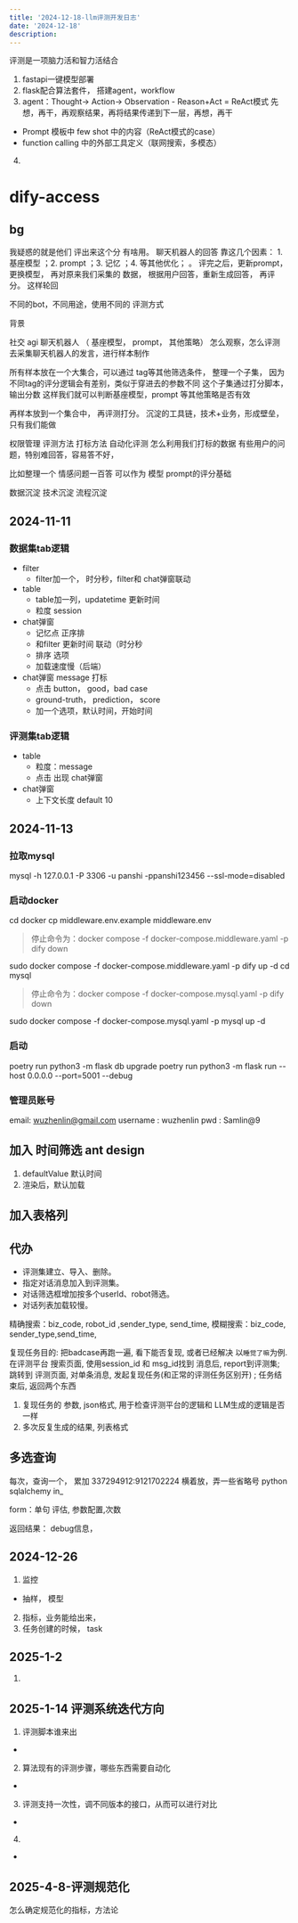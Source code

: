 ```yaml
---
title: '2024-12-18-llm评测开发日志'
date: '2024-12-18'
description:
---
```

评测是一项脑力活和智力活结合

1. fastapi一键模型部署
2. flask配合算法套件， 搭建agent，workflow
3. agent：Thought→ Action→ Observation - Reason+Act = ReAct模式
先想，再干，再观察结果，再将结果传递到下一层，再想，再干
- Prompt 模板中 few shot 中的内容（ReAct模式的case）
- function calling 中的外部工具定义（联网搜索，多模态）
4. 



# dify-access

## bg
我疑惑的就是他们  评出来这个分 有啥用。   聊天机器人的回答 靠这几个因素： 1. 基座模型 ；2. prompt  ；3.  记忆 ；4. 等其他优化；  。 评完之后，更新prompt，更换模型， 再对原来我们采集的 数据， 根据用户回答，重新生成回答， 再评分。 这样轮回

不同的bot，不同用途，使用不同的 评测方式



背景

社交 agi
聊天机器人 （ 基座模型， prompt， 其他策略）
怎么观察，怎么评测
去采集聊天机器人的发言，进行样本制作


所有样本放在一个大集合，可以通过 tag等其他筛选条件， 整理一个子集， 因为不同tag的评分逻辑会有差别，类似于穿进去的参数不同
这个子集通过打分脚本，输出分数
这样我们就可以判断基座模型，prompt 等其他策略是否有效

再样本放到一个集合中， 再评测打分。
沉淀的工具链，技术+业务，形成壁垒， 只有我们能做



权限管理
评测方法
打标方法
自动化评测
怎么利用我们打标的数据
有些用户的问题，特别难回答，容易答不好，

比如整理一个 情感问题一百答
可以作为 模型 prompt的评分基础

数据沉淀 技术沉淀 流程沉淀

## 2024-11-11
### 数据集tab逻辑
- filter
  - filter加一个， 时分秒，filter和 chat弹窗联动
- table
  - table加一列，updatetime 更新时间
  - 粒度 session
- chat弹窗
  - 记忆点 正序排
  - 和filter 更新时间 联动（时分秒
  - 排序 选项
  - 加载速度慢（后端）
- chat弹窗 message 打标
  - 点击 button， good，bad case
  - ground-truth， prediction， score
  - 加一个选项，默认时间，开始时间


### 评测集tab逻辑
- table
  - 粒度：message
  - 点击 出现 chat弹窗
- chat弹窗
  - 上下文长度 default 10


## 2024-11-13


### 拉取mysql
mysql -h 127.0.0.1 -P 3306 -u panshi -ppanshi123456 --ssl-mode=disabled

### 启动docker
cd docker
cp middleware.env.example middleware.env
> 停止命令为：docker compose -f docker-compose.middleware.yaml -p dify down

sudo docker compose -f docker-compose.middleware.yaml -p dify up -d
cd mysql
> 停止命令为：docker compose -f docker-compose.mysql.yaml -p dify down

sudo docker compose -f docker-compose.mysql.yaml -p mysql up -d

### 启动
poetry run python3 -m flask db upgrade
poetry run python3 -m flask run --host 0.0.0.0 --port=5001 --debug

### 管理员账号
email: wuzhenlin@gmail.com
username : wuzhenlin
pwd : Samlin@9


## 加入 时间筛选 ant design

1. defaultValue 默认时间
2. 渲染后，默认加载

## 加入表格列


## 代办

- 评测集建立、导入、删除。
- 指定对话消息加入到评测集。
- 对话筛选框增加按多个userId、robot筛选。
- 对话列表加载较慢。


精确搜索：biz_code, robot_id ,sender_type, send_time,
模糊搜索：biz_code, sender_type,send_time,


复现任务目的: 把badcase再跑一遍, 看下能否复现, 或者已经解决
以`睡觉了嘛`为例. 在评测平台 搜索页面, 使用session_id 和 msg_id找到 消息后, report到评测集; 跳转到 评测页面, 对单条消息, 发起复现任务(和正常的评测任务区别开) ; 任务结束后, 返回两个东西
1. 复现任务的 参数, json格式, 用于检查评测平台的逻辑和 LLM生成的逻辑是否一样
2. 多次反复生成的结果, 列表格式


## 多选查询
每次，查询一个， 累加
337294912:9121702224
横着放，弄一些省略号
python sqlalchemy in_

form：单句 评估, 参数配置,次数

返回结果：
debug信息，


## 2024-12-26

1. 监控
- 抽样， 模型
2. 指标，业务能给出来，
3. 任务创建的时候， task


## 2025-1-2

1.


## 2025-1-14 评测系统迭代方向
1. 评测脚本谁来出
-
2. 算法现有的评测步骤，哪些东西需要自动化
-
3. 评测支持一次性，调不同版本的接口，从而可以进行对比
-
4.
-


## 2025-4-8-评测规范化
怎么确定规范化的指标，方法论